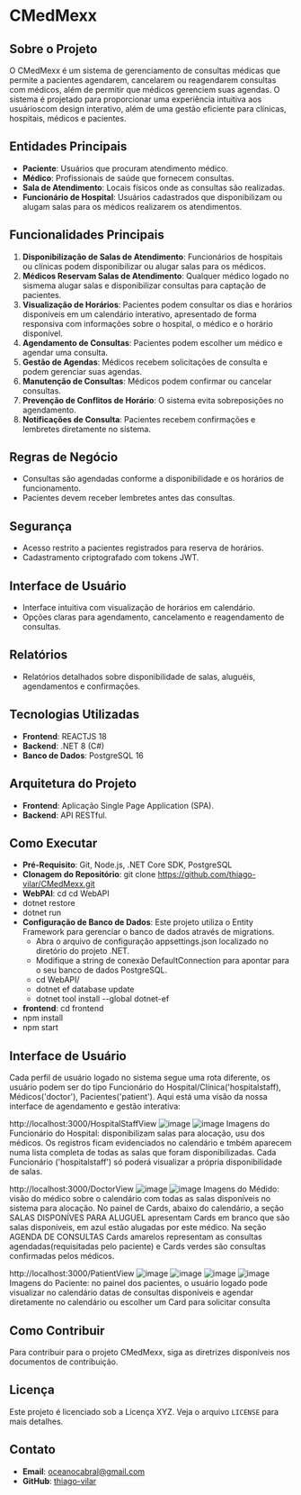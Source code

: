 # CMedMexx

## Sobre o Projeto
O CMedMexx é um sistema de gerenciamento de consultas médicas que permite a pacientes agendarem, cancelarem ou reagendarem consultas com médicos, além de permitir que médicos gerenciem suas agendas. O sistema é projetado para proporcionar uma experiência intuitiva aos usuárioscom design interativo, além de uma gestão eficiente para clínicas, hospitais, médicos e pacientes.

## Entidades Principais
- **Paciente**: Usuários que procuram atendimento médico.
- **Médico**: Profissionais de saúde que fornecem consultas.
- **Sala de Atendimento**: Locais físicos onde as consultas são realizadas.
- **Funcionário de Hospital**: Usuários cadastrados que disponibilizam ou alugam salas para os médicos realizarem os atendimentos.

## Funcionalidades Principais
1. **Disponibilização de Salas de Atendimento**: Funcionários de hospitais ou clínicas podem disponibilizar ou alugar salas para os médicos.
2. **Médicos Reservam Salas de Atendimento**: Qualquer médico logado no sismema alugar salas e disponibilizar consultas para captação de pacientes.
3. **Visualização de Horários**: Pacientes podem consultar os dias e horários disponíveis em um calendário interativo, apresentado de forma responsiva com informações sobre o hospital, o médico e o horário disponível.
4. **Agendamento de Consultas**: Pacientes podem escolher um médico e agendar uma consulta.
5. **Gestão de Agendas**: Médicos recebem solicitações de consulta e podem gerenciar suas agendas.
6. **Manutenção de Consultas**: Médicos podem confirmar ou cancelar consultas.
7. **Prevenção de Conflitos de Horário**: O sistema evita sobreposições no agendamento.
8. **Notificações de Consulta**: Pacientes recebem confirmações e lembretes diretamente no sistema.

## Regras de Negócio
- Consultas são agendadas conforme a disponibilidade e os horários de funcionamento.
- Pacientes devem receber lembretes antes das consultas.

## Segurança
- Acesso restrito a pacientes registrados para reserva de horários.
- Cadastramento criptografado com tokens JWT.

## Interface de Usuário
- Interface intuitiva com visualização de horários em calendário.
- Opções claras para agendamento, cancelamento e reagendamento de consultas.

## Relatórios
- Relatórios detalhados sobre disponibilidade de salas, aluguéis, agendamentos e confirmações.

## Tecnologias Utilizadas
- **Frontend**: REACTJS 18
- **Backend**: .NET 8 (C#)
- **Banco de Dados**: PostgreSQL 16

## Arquitetura do Projeto
- **Frontend**: Aplicação Single Page Application (SPA).
- **Backend**: API RESTful.

## Como Executar
- **Pré-Requisito**: Git, Node.js, .NET Core SDK, PostgreSQL
- **Clonagem do Repositório**: git clone https://github.com/thiago-vilar/CMedMexx.git
- **WebPAI**: cd cd WebAPI
- dotnet restore
- dotnet run
- **Configuração de Banco de Dados**: Este projeto utiliza o Entity Framework para gerenciar o banco de dados através de migrations.
    - Abra o arquivo de configuração appsettings.json localizado no diretório do projeto .NET.
    - Modifique a string de conexão DefaultConnection para apontar para o seu banco de dados PostgreSQL.
    - cd WebAPI/
    - dotnet ef database update
    - dotnet tool install --global dotnet-ef  
- **frontend**: cd frontend
- npm install
- npm start

## Interface de Usuário
Cada perfil de usuário logado no sistema segue uma rota diferente, os usuário podem ser do tipo Funcionário do Hospital/Clínica('hospitalstaff), Médicos('doctor'), Pacientes('patient').
Aqui está uma visão da nossa interface de agendamento e gestão interativa:

http://localhost:3000/HospitalStaffView
![image](https://github.com/thiago-vilar/CMedMexx/assets/104908140/99e03258-129c-41b1-a270-216d8d129e46)
![image](https://github.com/thiago-vilar/CMedMexx/assets/104908140/8bb93d42-c01e-414a-b053-75a3b046dea8)
Imagens do Funcionário do Hospital: disponibilizam salas para alocação, usu dos médicos. Os registros ficam evidenciados no calendário e tmbém aparecem numa lista completa de todas as salas que foram disponibilizadas. Cada Funcionário ('hospitalstaff') só poderá visualizar a própria disponibilidade de salas.

http://localhost:3000/DoctorView
![image](https://github.com/thiago-vilar/CMedMexx/assets/104908140/584cdf22-dd0e-42de-86c0-a7962df8ebe1)
![image](https://github.com/thiago-vilar/CMedMexx/assets/104908140/f74ad3fe-156e-443f-85c3-c388e99197e2)
Imagens do Médido: visão do médico sobre o calendário com todas as salas disponíveis no sistema para alocação. No painel de Cards, abaixo do calendário, a seção SALAS DISPONÍVES PARA ALUGUEL apresentam Cards em branco que são salas disponíveis, em azul estão alugadas por este médico. Na seção AGENDA DE CONSULTAS Cards amarelos representam as consultas agendadas(requisitadas pelo paciente) e Cards verdes são consultas confirmadas pelos médicos.

http://localhost:3000/PatientView
![image](https://github.com/thiago-vilar/CMedMexx/assets/104908140/5c0fef29-13fa-4cb2-93b2-e9a18e952bfd)
![image](https://github.com/thiago-vilar/CMedMexx/assets/104908140/7b5a8f38-d734-4630-b39f-f50298a1c7bd)
![image](https://github.com/thiago-vilar/CMedMexx/assets/104908140/9459cf45-4c32-45d5-9c58-1ee81c2e5706)
![image](https://github.com/thiago-vilar/CMedMexx/assets/104908140/79c74e8f-43ca-4f0e-a1a6-5f438be125cc)
Imagens do Paciente: no painel dos pacientes, o usuário logado pode visualizar no calendário datas de consultas disponíveis e agendar diretamente no calendário ou escolher um Card para solicitar consulta

## Como Contribuir
Para contribuir para o projeto CMedMexx, siga as diretrizes disponíveis nos documentos de contribuição.

## Licença
Este projeto é licenciado sob a Licença XYZ. Veja o arquivo `LICENSE` para mais detalhes.

## Contato
- **Email**: [oceanocabral@gmail.com](mailto:oceanocabral@gmail.com)
- **GitHub**: [thiago-vilar](https://github.com/thiago-vilar)

  
